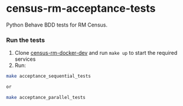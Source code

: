 # census-rm-acceptance-tests

Python Behave BDD tests for RM Census.

### Run the tests
1. Clone [census-rm-docker-dev](https://github.com/ONSdigital/census-rm-kubernetes) and run `make up` to start the required services  
1. Run:
```bash 
make acceptance_sequential_tests

or

make acceptance_parallel_tests 
```